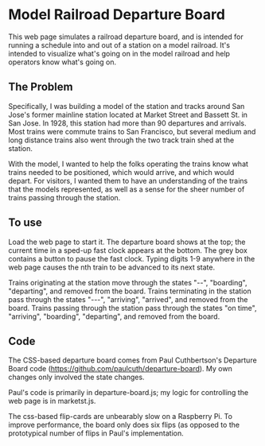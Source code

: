 # Model Railroad Departure Board

This web page simulates a railroad departure board, and is intended for
running a schedule into and out of a station on a model railroad.
It's intended to visualize what's going on in the model
railroad and help operators know what's going on.

## The Problem

Specifically, I was building a model of the station and tracks around
San Jose's former mainline station located at Market Street and Bassett St.
in San Jose.  In 1928, this station had more than 90 departures and arrivals.
Most trains were commute trains to San Francisco, but several medium and 
long distance trains also went through the two track train shed at the station.

With the model, I wanted to help the folks operating the trains know
what trains needed to be positioned, which would arrive, and which would
depart.  For visitors, I wanted them to have an understanding of the
trains that the models represented, as well as a sense for the sheer
number of trains passing through the station.

## To use

Load the web page to start it.  The departure board shows at the top; the
current time in a sped-up fast clock appears at the bottom.  The grey box
contains a button to pause the fast clock.  Typing digits 1-9 anywhere in the
web page causes the nth train to be advanced to its next state.

Trains originating at the station move through the states "--", "boarding",
"departing", and removed from the board.  Trains terminating in the station
pass through the states "---", "arriving", "arrived", and removed from the
board.  Trains passing through the station pass through the states
"on time", "arriving", "boarding", "departing", and removed from the board.

## Code

The CSS-based departure board comes from Paul Cuthbertson's Departure Board
code (https://github.com/paulcuth/departure-board).  My own changes only
involved the state changes.

Paul's code is primarily in departure-board.js; my logic for controlling the
web page is in marketst.js.

The css-based flip-cards are unbearably slow on a Raspberry Pi.  To improve
performance, the board only does six flips (as opposed to the prototypical
number of flips in Paul's implementation.
